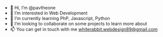 - 👋 Hi, I’m @pavtheone
- 👀 I’m interested in Web Development
- 🌱 I’m currently learning PhP, Javascript, Python
- 💞️ I’m looking to collaborate on some projects to learn more about
- 📫 You can get in touch with me whiterabbit.webdesign89@gmail.com


<!---
pavtheone/pavtheone is a ✨ special ✨ repository because its `README.md` (this file) appears on your GitHub profile.
You can click the Preview link to take a look at your changes.
--->
